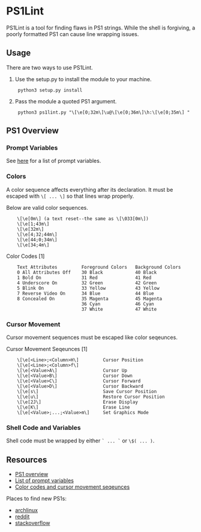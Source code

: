 # PS1Lint

PS1Lint is a tool for finding flaws in PS1 strings. While the shell is forgiving, a poorly formatted PS1 can cause line wrapping issues.

## Usage

There are two ways to use PS1Lint.

1. Use the setup.py to install the module to your machine.

        python3 setup.py install

2. Pass the module a quoted PS1 argument.

        python3 ps1lint.py "\[\e[0;32m\]\u@\[\e[0;36m\]\h:\[\e[0;35m\] "

## PS1 Overview 

### Prompt Variables

See [here](http://www.gnu.org/software/bash/manual/html_node/Printing-a-Prompt.html) for a list of prompt variables.

### Colors

A color sequence affects everything after its declaration.
It must be escaped with `\[ ... \]` so that lines wrap properly.

Below are valid color sequences.

        \[\e[0m\] (a text reset--the same as \[\033[0m\])
        \[\e[1;43m\]
        \[\e[32m\]
        \[\e[4;32;44m\]
        \[\e[44;0;34m\]
        \[\e[34;4m\]

Color Codes [1]

        Text Attributes         Foreground Colors   Background Colors
        0 All Attributes Off    30 Black            40 Black
        1 Bold On               31 Red              41 Red
        4 Underscore On         32 Green            42 Green
        5 Blink On              33 Yellow           43 Yellow
        7 Reverse Video On      34 Blue             44 Blue
        8 Concealed On          35 Magenta          45 Magenta
                                36 Cyan             46 Cyan
                                37 White            47 White

### Cursor Movement

Cursor movement sequences must be escaped like color seqeunces.

Cursor Movement Seqeunces [1]

        \[\e[<Line>;<Column>H\]         Cursor Position
        \[\e[<Line>;<Column>f\]        
        \[\e[<Value>A\]                 Cursor Up
        \[\e[<Value>B\]                 Cursor Down
        \[\e[<Value>C\]                 Cursor Forward
        \[\e[<Value>D\]                 Cursor Backward
        \[\e[s\]                        Save Cursor Position
        \[\e[u\]                        Restore Cursor Position
        \[\e[2J\]                       Erase Display
        \[\e[K\]                        Erase Line
        \[\e[<Value>;...;<Value>m\]     Set Graphics Mode

### Shell Code and Variables

Shell code must be wrapped by either `` ` ... ` `` or `\$( ... )`.

## Resources 

* [PS1 overview](http://www.ibm.com/developerworks/linux/library/l-tip-prompt/)
* [List of prompt variables](http://www.gnu.org/software/bash/manual/html_node/Printing-a-Prompt.html)
* [Color codes and cursor movement seqeunces](http://ascii-table.com/ansi-escape-sequences.php)

Places to find new PS1s:
* [archlinux](https://bbs.archlinux.org/viewtopic.php?id=50885)
* [reddit](http://www.reddit.com/r/programming/comments/697cu/bash_users_what_do_you_have_for_your_ps1/)
* [stackoverflow](http://stackoverflow.com/questions/103857/what-is-your-favorite-bash-prompt)
